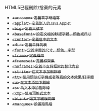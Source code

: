 HTML5已經刪除/捨棄的元素
- ~~`<acronym>` <small>定義首字母縮寫</small>~~
- ~~`<applet>` <small>定義嵌入的Java Applet</small>~~
- ~~`<big>` <small>定義大號字</small>~~
- ~~`<basefont>` <small>設定文檔的默認字體、顏色或尺寸</small>~~
- ~~`<center>` <small>定義居中的文本</small>~~
- ~~`<dir>` <small>定義目錄列表</small>~~
- ~~`<font>` <small>定義字體的尺寸、顏色、字型</small>~~
- ~~`<frame>` <small>定義框架</small>~~
- ~~`<frameset>` <small>定義框架集</small>~~
- ~~`<noframes>`<small>定義不支持框架的替代內容</small>~~
- ~~`<strike>` <small>在文本添加刪除線</small>~~
- ~~`<tt>` <small>使用類似打字機或者等寬的文本效果/打字體</small>~~
- ~~`<u>` <small>在文本添加下劃線</small>~~
- ~~`<s>` <small>為文本添加刪除線</small>~~
- ~~`<xmp>` <small>使用預格式文本</small>~~
- ~~`<blink>` <small>讓文字緩慢閃爍</small>~~
- ~~`<marquee>` <small>設置跑馬燈</small>~~